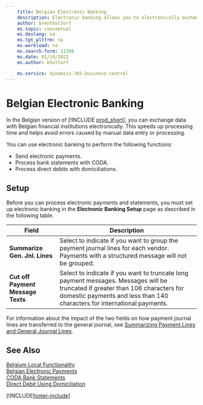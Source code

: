 ```yaml
---
    title: Belgian Electronic Banking
    description: Electronic banking allows you to electronically exchange data with Belgian financial institutions. This ensures faster processing times and avoids errors.
    author: brentholtorf
    ms.topic: conceptual
    ms.devlang: na
    ms.tgt_pltfrm: na
    ms.workload: na
    ms.search.form: 11308
    ms.date: 01/10/2022
    ms.author: bholtorf

    ms.service: dynamics-365-business-central
---
```

# Belgian Electronic Banking

In the Belgian version of [!INCLUDE [prod_short](../../includes/prod_short.md)], you can exchange data with Belgian financial institutions  electronically. This speeds up processing time and helps avoid errors caused by manual data entry or processing.  

You can use electronic banking to perform the following functions:  

- Send electronic payments.  
- Process bank statements with CODA.  
- Process direct debits with domiciliations.  

## Setup

Before you can process electronic payments and statements, you must set up electronic banking in the **Electronic Banking Setup** page as described in the following table.

|Field|Description |
|-----|------------|
|**Summarize Gen. Jnl. Lines**| Select to indicate if you want to group the payment journal lines for each vendor. Payments with a structured message will not be grouped. |
|**Cut off Payment Message Texts** |Select to indicate if you want to truncate long payment messages. Messages will be truncated if greater than 106 characters for domestic payments and less than 140 characters for international payments. |

For information about the impact of the two fields on how payment journal lines are transferred to the general journal, see [Summarizing Payment Lines and General Journal Lines](summarizing-payment-lines-and-general-journal-lines.md).  

## See Also

[Belgium Local Functionality](belgium-local-functionality.md)  
[Belgian Electronic Payments](belgian-electronic-payments.md)  
[CODA Bank Statements](coda-bank-statements.md)  
[Direct Debit Using Domiciliation](direct-debit-using-domiciliation.md)


[!INCLUDE[footer-include](../../includes/footer-banner.md)]